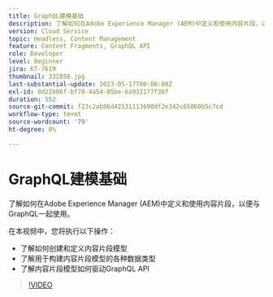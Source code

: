 ```yaml
---
title: GraphQL建模基础
description: 了解如何在Adobe Experience Manager (AEM)中定义和使用内容片段，以便与GraphQL一起使用。
version: Cloud Service
topic: Headless, Content Management
feature: Content Fragments, GraphQL API
role: Developer
level: Beginner
jira: KT-7619
thumbnail: 332858.jpg
last-substantial-update: 2023-05-17T00:00:00Z
exl-id: 0d22b06f-bf78-4a54-85be-6a932177f36f
duration: 552
source-git-commit: f23c2ab86d42531113690df2e342c65060b5c7cd
workflow-type: tm+mt
source-wordcount: '79'
ht-degree: 0%

---
```


# GraphQL建模基础

了解如何在Adobe Experience Manager (AEM)中定义和使用内容片段，以便与GraphQL一起使用。

在本视频中，您将执行以下操作：

+ 了解如何创建和定义内容片段模型
+ 了解用于构建内容片段模型的各种数据类型
+ 了解内容片段模型如何驱动GraphQL API

>[!VIDEO](https://video.tv.adobe.com/v/332858?quality=12&learn=on)
